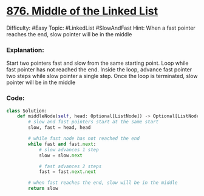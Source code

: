 # [876. Middle of the Linked List](https://leetcode.com/problems/middle-of-the-linked-list/)

Difficulty: #Easy 
Topic: #LinkedList #SlowAndFast
Hint: When a fast pointer reaches the end, slow pointer will be in the middle

### Explanation:
Start two pointers fast and slow from the same starting point. Loop while fast pointer has not reached the end. Inside the loop, advance fast pointer two steps while slow pointer a single step. Once the loop is terminated, slow pointer will be in the middle
### Code:

```python
class Solution:
    def middleNode(self, head: Optional[ListNode]) -> Optional[ListNode]:
        # slow and fast pointers start at the same start
        slow, fast = head, head

        # while fast node has not reached the end
        while fast and fast.next:
            # slow advances 1 step
            slow = slow.next

            # fast advances 2 steps
            fast = fast.next.next

        # when fast reaches the end, slow will be in the middle
        return slow
```
